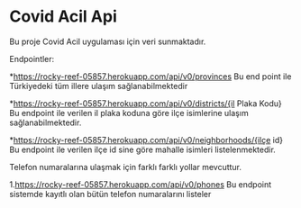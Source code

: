 # Covid Acil Api

Bu proje Covid Acil uygulaması için veri sunmaktadır.

Endpointler:

*https://rocky-reef-05857.herokuapp.com/api/v0/provinces
Bu end point ile Türkiyedeki tüm illere ulaşım sağlanabilmektedir

*https://rocky-reef-05857.herokuapp.com/api/v0/districts/{il Plaka Kodu}
Bu endpoint ile verilen il plaka koduna göre ilçe isimlerine ulaşım sağlanabilmektedir.

*https://rocky-reef-05857.herokuapp.com/api/v0/neighborhoods/{ilçe id}
Bu endpoint ile verilen ilçe id sine göre mahalle isimleri listelenmektedir.

Telefon numaralarına ulaşmak için farklı farklı yollar mevcuttur.

1.https://rocky-reef-05857.herokuapp.com/api/v0/phones
Bu endpoint sistemde kayıtlı olan bütün telefon numaralarını listeler



